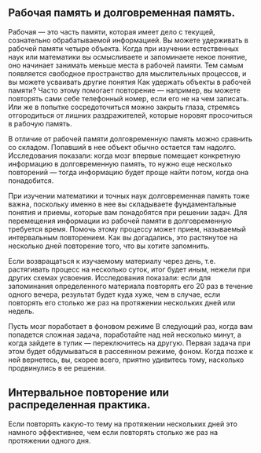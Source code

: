 ## Рабочая память и долговременная память.

Рабочая — это часть памяти, которая имеет дело с текущей, сознательно обрабатываемой информацией.
Вы можете удерживать в рабочей памяти четыре объекта. Когда при изучении естественных наук или математики вы осмысливаете и запоминаете некое понятие, оно начинает занимать меньше места в рабочей памяти. Тем самым появляется свободное пространство для мыслительных процессов, и вы можете усваивать другие понятия
Как удержать объекты в рабочей памяти? Часто этому помогает повторение — например, вы можете повторять сами себе телефонный номер, если его не на чем записать. Или же в попытке сосредоточиться можно закрыть глаза, стремясь отгородиться от лишних раздражителей, которые норовят просочиться в рабочую память.

В отличие от рабочей памяти долговременную память можно сравнить со складом. Попавший в нее объект обычно остается там надолго. 
Исследования показали: когда мозг впервые помещает конкретную информацию в долговременную память, то нужно еще несколько повторений — тогда информацию будет проще найти потом, когда она понадобится.

При изучении математики и точных наук долговременная память тоже важна, поскольку именно в нее вы складываете фундаментальные понятия и приемы, которые вам понадобятся при решении задач. Для перемещения информации из рабочей памяти в долговременную требуется время. Помочь этому процессу может прием, называемый интервальным повторением. Как вы догадались, это растянутое на несколько дней повторение того, что вы хотите запомнить.

Если возвращаться к изучаемому материалу через день, т.е. растягивать процесс на несколько суток, итог будет иным, нежели при других схемах усвоения. Исследования показали: если для запоминания определенного материала повторять его 20 раз в течение одного вечера, результат будет куда хуже, чем в случае, если повторять его столько же раз на протяжении нескольких дней или недель.

Пусть мозг поработает в фоновом режиме
В следующий раз, когда вам попадется сложная задача, поработайте над ней несколько минут, а когда зайдете в тупик — переключитесь на другую. Первая задача при этом будет обдумываться в рассеянном режиме, фоном. Когда позже к ней вернетесь, вы, скорее всего, приятно удивитесь тому, насколько продвинулись в ее решении.

## Интервальное повторение или распределенная практика.
Если повторять какую-то тему на протяжении нескольких дней это намного эффективнее, чем если повторять столько же раз на протяжении одного дня.
